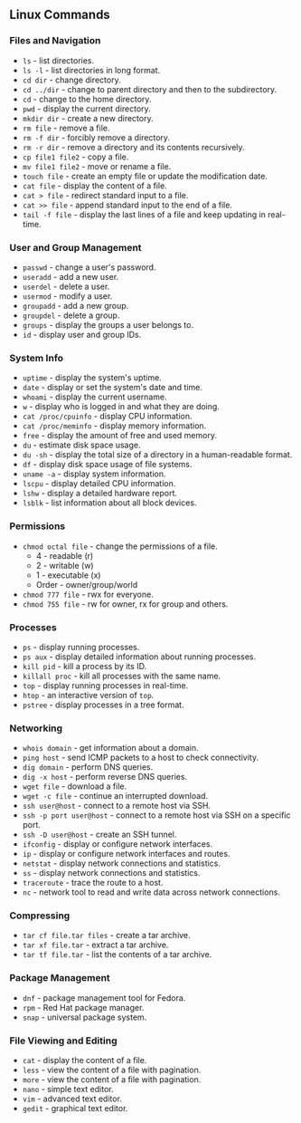 ## Linux Commands

### Files and Navigation
- `ls` - list directories.
- `ls -l` - list directories in long format.
- `cd dir` - change directory.
- `cd ../dir` - change to parent directory and then to the subdirectory.
- `cd` - change to the home directory.
- `pwd` - display the current directory.
- `mkdir dir` - create a new directory.
- `rm file` - remove a file.
- `rm -f dir` - forcibly remove a directory.
- `rm -r dir` - remove a directory and its contents recursively.
- `cp file1 file2` - copy a file.
- `mv file1 file2` - move or rename a file.
- `touch file` - create an empty file or update the modification date.
- `cat file` - display the content of a file.
- `cat > file` - redirect standard input to a file.
- `cat >> file` - append standard input to the end of a file.
- `tail -f file` - display the last lines of a file and keep updating in real-time.

### User and Group Management
- `passwd` - change a user's password.
- `useradd` - add a new user.
- `userdel` - delete a user.
- `usermod` - modify a user.
- `groupadd` - add a new group.
- `groupdel` - delete a group.
- `groups` - display the groups a user belongs to.
- `id` - display user and group IDs.

### System Info
- `uptime` - display the system's uptime.
- `date` - display or set the system's date and time.
- `whoami` - display the current username.
- `w` - display who is logged in and what they are doing.
- `cat /proc/cpuinfo` - display CPU information.
- `cat /proc/meminfo` - display memory information.
- `free` - display the amount of free and used memory.
- `du` - estimate disk space usage.
- `du -sh` - display the total size of a directory in a human-readable format.
- `df` - display disk space usage of file systems.
- `uname -a` - display system information.
- `lscpu` - display detailed CPU information.
- `lshw` - display a detailed hardware report.
- `lsblk` - list information about all block devices.

### Permissions
- `chmod octal file` - change the permissions of a file.
  - 4 - readable (r)
  - 2 - writable (w)
  - 1 - executable (x)
  - Order - owner/group/world
- `chmod 777 file` - rwx for everyone.
- `chmod 755 file` - rw for owner, rx for group and others.

### Processes
- `ps` - display running processes.
- `ps aux` - display detailed information about running processes.
- `kill pid` - kill a process by its ID.
- `killall proc` - kill all processes with the same name.
- `top` - display running processes in real-time.
- `htop` - an interactive version of `top`.
- `pstree` - display processes in a tree format.

### Networking
- `whois domain` - get information about a domain.
- `ping host` - send ICMP packets to a host to check connectivity.
- `dig domain` - perform DNS queries.
- `dig -x host` - perform reverse DNS queries.
- `wget file` - download a file.
- `wget -c file` - continue an interrupted download.
- `ssh user@host` - connect to a remote host via SSH.
- `ssh -p port user@host` - connect to a remote host via SSH on a specific port.
- `ssh -D user@host` - create an SSH tunnel.
- `ifconfig` - display or configure network interfaces.
- `ip` - display or configure network interfaces and routes.
- `netstat` - display network connections and statistics.
- `ss` - display network connections and statistics.
- `traceroute` - trace the route to a host.
- `nc` - network tool to read and write data across network connections.

### Compressing
- `tar cf file.tar files` - create a tar archive.
- `tar xf file.tar` - extract a tar archive.
- `tar tf file.tar` - list the contents of a tar archive.

### Package Management
- `dnf` - package management tool for Fedora.
- `rpm` - Red Hat package manager.
- `snap` - universal package system.

### File Viewing and Editing
- `cat` - display the content of a file.
- `less` - view the content of a file with pagination.
- `more` - view the content of a file with pagination.
- `nano` - simple text editor.
- `vim` - advanced text editor.
- `gedit` - graphical text editor.
